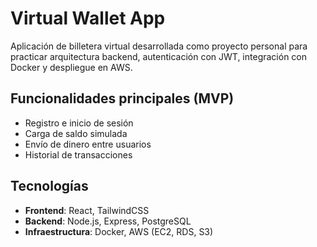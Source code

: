 # Virtual Wallet App

Aplicación de billetera virtual desarrollada como proyecto personal para practicar arquitectura backend, autenticación con JWT, integración con Docker y despliegue en AWS.

## Funcionalidades principales (MVP)

- Registro e inicio de sesión
- Carga de saldo simulada
- Envío de dinero entre usuarios
- Historial de transacciones

## Tecnologías

- **Frontend**: React, TailwindCSS
- **Backend**: Node.js, Express, PostgreSQL
- **Infraestructura**: Docker, AWS (EC2, RDS, S3)

